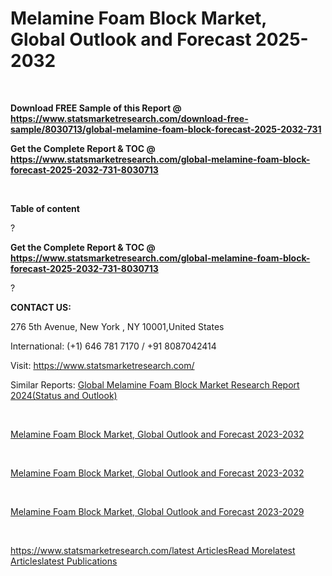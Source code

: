 <h1>Melamine Foam Block Market, Global Outlook and Forecast 2025-2032</h1><br/><p><strong>Download FREE Sample of this Report @ <a href="https://www.statsmarketresearch.com/download-free-sample/8030713/global-melamine-foam-block-forecast-2025-2032-731">https://www.statsmarketresearch.com/download-free-sample/8030713/global-melamine-foam-block-forecast-2025-2032-731</a></strong></p>
 
 
 
 <div><b>Get the Complete Report & TOC @ <a href="https://www.statsmarketresearch.com/global-melamine-foam-block-forecast-2025-2032-731-8030713">https://www.statsmarketresearch.com/global-melamine-foam-block-forecast-2025-2032-731-8030713</a></b></div>
 
 
 
 <p><br />
 
 <b>Table of content</b></p>
 
 
 
 <p>? </p>
 
 
 
 <div><b>Get the Complete Report & TOC @ <a href="https://www.statsmarketresearch.com/global-melamine-foam-block-forecast-2025-2032-731-8030713">https://www.statsmarketresearch.com/global-melamine-foam-block-forecast-2025-2032-731-8030713</a></b></div>
 
 
 
 <p>? </p>
 
 
 
 <p><b>CONTACT US:</b><br />
 
 276 5th Avenue, New York , NY 10001,United States<br />
 
 International: (+1) 646 781 7170 / +91 8087042414<br />
 
 Visit: <a href="https://www.statsmarketresearch.com/">https://www.statsmarketresearch.com/</a><br />
 
 Similar Reports: <a href="https://www.statsmarketresearch.com/global-melamine-foam-block-forecast-2025-2032-731-8030713">Global Melamine Foam Block Market Research Report 2024(Status and Outlook)</a><br />
 
 <br />
 
 <a href="https://www.statsmarketresearch.com/global-melamine-foam-block-forecast-2025-2032-731-8030713">Melamine Foam Block Market, Global Outlook and Forecast 2023-2032</a><br />
 
 <br />
 
 <a href="https://www.statsmarketresearch.com/global-melamine-foam-block-forecast-2025-2032-731-8030713">Melamine Foam Block Market, Global Outlook and Forecast 2023-2032</a><br />
 
 <br />
 
 <a href="https://www.statsmarketresearch.com/global-melamine-foam-block-forecast-2025-2032-731-8030713">Melamine Foam Block Market, Global Outlook and Forecast 2023-2029</a><br />
 
 <br />
 
 <a href="https://gyeongbokgung.com">https://www.statsmarketresearch.com/</a><a href="https://hallyeomaritime.com">latest Articles</a><a href="https://jingwansa.com">Read More</a><a href="https://nguoiviet.jp/">latest Articles</a><a href="https://www.intelmarketresearch.com/">latest Publications</a></p>